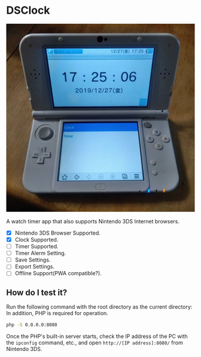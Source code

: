 # DSClock

![Screenshot](Screenshot.jpg)

A watch timer app that also supports Nintendo 3DS Internet browsers.

* [x] Nintendo 3DS Browser Supported.
* [x] Clock Supported.
* [ ] Timer Supported.
* [ ] Timer Alerm Setting.
* [ ] Save Settings.
* [ ] Export Settings.
* [ ] Offline Support(PWA compatible?).

## How do I test it?

Run the following command with the root directory as the current directory: In addition, PHP is required for operation.

```cmd
php -S 0.0.0.0:8080
```

Once the PHP's built-in server starts, check the IP address of the PC with the `ipconfig` command, etc., and open `http://[IP address]:8080/` from Nintendo 3DS.
